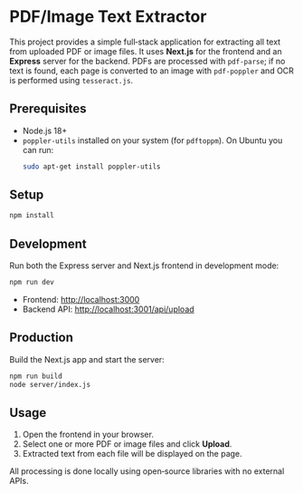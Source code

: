 # PDF/Image Text Extractor

This project provides a simple full‑stack application for extracting all text from uploaded PDF or image files. It uses **Next.js** for the frontend and an **Express** server for the backend. PDFs are processed with `pdf-parse`; if no text is found, each page is converted to an image with `pdf-poppler` and OCR is performed using `tesseract.js`.

## Prerequisites

- Node.js 18+
- `poppler-utils` installed on your system (for `pdftoppm`). On Ubuntu you can run:
  ```bash
  sudo apt-get install poppler-utils
  ```

## Setup

```bash
npm install
```

## Development

Run both the Express server and Next.js frontend in development mode:

```bash
npm run dev
```

- Frontend: [http://localhost:3000](http://localhost:3000)
- Backend API: [http://localhost:3001/api/upload](http://localhost:3001/api/upload)

## Production

Build the Next.js app and start the server:

```bash
npm run build
node server/index.js
```

## Usage

1. Open the frontend in your browser.
2. Select one or more PDF or image files and click **Upload**.
3. Extracted text from each file will be displayed on the page.

All processing is done locally using open‑source libraries with no external APIs.

